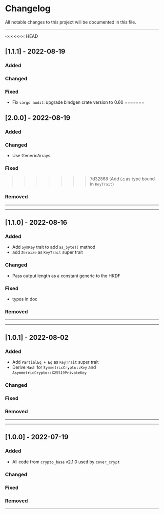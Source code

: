 # Changelog

All notable changes to this project will be documented in this file.

---
<<<<<<< HEAD
## [1.1.1] - 2022-08-19
### Added
### Changed
### Fixed
- Fix `cargo audit`: upgrade bindgen crate version to 0.60
=======
## [2.0.0] - 2022-08-19
### Added
### Changed
- Use GenericArrays
### Fixed
>>>>>>> 7d32868 (Add `Eq` as type bound in `KeyTrait`)
### Removed
---

---
## [1.1.0] - 2022-08-16
### Added
- Add `SymKey` trait to add `as_byte()` method
- add `Zeroize` as `KeyTrait` super trait
### Changed
- Pass output length as a constant generic to the HKDF
### Fixed
- typos in doc
### Removed
---

---
## [1.0.1] - 2022-08-02
### Added
- Add `PartialEq + Eq` as `KeyTrait` super trait
- Derive `Hash` for `SymmetricCrypto::Key` and
  `AsymmetricCrypto::X25519PrivateKey`
### Changed
### Fixed
### Removed
---

---
## [1.0.0] - 2022-07-19
### Added
- All code from `crypto_base` v2.1.0 used by `cover_crypt`
### Changed
### Fixed
### Removed
---
